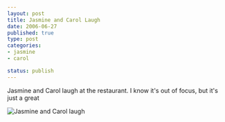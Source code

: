 ```yaml
--- 
layout: post
title: Jasmine and Carol Laugh
date: 2006-06-27
published: true
type: post
categories:
- jasmine
- carol

status: publish
---
```

Jasmine and Carol laugh at the restaurant.  I know it's out of focus, but it's just a great

![Jasmine and Carol laugh](http://media.eick.us/2010/08/DSCN1175.jpg)
